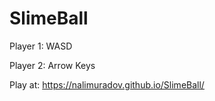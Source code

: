 # SlimeBall

Player 1: WASD

Player 2: Arrow Keys

Play at: https://nalimuradov.github.io/SlimeBall/
